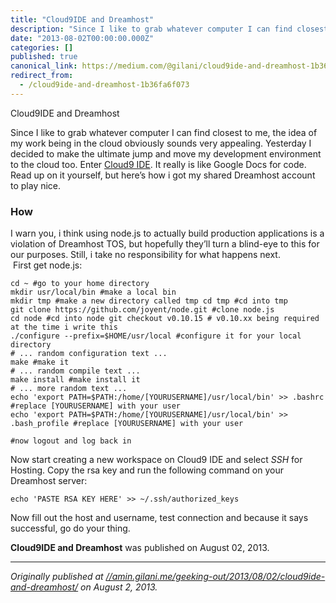 ```yaml
---
title: "Cloud9IDE and Dreamhost"
description: "Since I like to grab whatever computer I can find closest to me, the idea of my work being in the cloud obviously sounds very appealing…"
date: "2013-08-02T00:00:00.000Z"
categories: []
published: true
canonical_link: https://medium.com/@gilani/cloud9ide-and-dreamhost-1b36fa6f073
redirect_from:
  - /cloud9ide-and-dreamhost-1b36fa6f073
---
```


Cloud9IDE and Dreamhost

Since I like to grab whatever computer I can find closest to me, the idea of my work being in the cloud obviously sounds very appealing. Yesterday I decided to make the ultimate jump and move my development environment to the cloud too. Enter [Cloud9 IDE](https://c9.io/). It really is like Google Docs for code. Read up on it yourself, but here’s how i got my shared Dreamhost account to play nice.

### How

I warn you, i think using node.js to actually build production applications is a violation of Dreamhost TOS, but hopefully they’ll turn a blind-eye to this for our purposes. Still, i take no responsibility for what happens next.  
 First get node.js:

```
cd ~ #go to your home directory
mkdir usr/local/bin #make a local bin
mkdir tmp #make a new directory called tmp cd tmp #cd into tmp
git clone https://github.com/joyent/node.git #clone node.js
cd node #cd into node git checkout v0.10.15 # v0.10.xx being required at the time i write this
./configure --prefix=$HOME/usr/local #configure it for your local directory
# ... random configuration text ...
make #make it
# ... random compile text ...
make install #make install it
# ... more random text ...
echo 'export PATH=$PATH:/home/[YOURUSERNAME]/usr/local/bin' >> .bashrc #replace [YOURUSERNAME] with your user
echo 'export PATH=$PATH:/home/[YOURUSERNAME]/usr/local/bin' >> .bash_profile #replace [YOURUSERNAME] with your user

#now logout and log back in
```

Now start creating a new workspace on Cloud9 IDE and select _SSH_ for Hosting. Copy the rsa key and run the following command on your Dreamhost server:

```
echo 'PASTE RSA KEY HERE' >> ~/.ssh/authorized_keys
```

Now fill out the host and username, test connection and because it says successful, go do your thing.

**Cloud9IDE and Dreamhost** was published on August 02, 2013.

---

_Originally published at_ [_//amin.gilani.me/geeking-out/2013/08/02/cloud9ide-and-dreamhost/_](//amin.gilani.me/geeking-out/2013/08/02/cloud9ide-and-dreamhost/) _on August 2, 2013._
